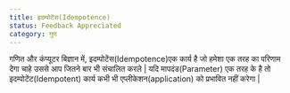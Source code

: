 ```yaml
---
title: इदम्पोटेंस(Idempotence)
status: Feedback Appreciated
category: गुण
---
```


गणित और कंप्यूटर बिज्ञान में, इदम्पोटेंस(Idempotence)एक कार्य है जो हमेशा एक तरह का परिणाम देगा चाहे उससे आप जितने बार भी संचालित करले |
यदि मापदंड(Parameter) एक तरह के है तो इदम्पोटेंट(Idempotent) कार्य कभी भी एप्लीकेशन(application) को प्रभावित नहीं करेगा |
